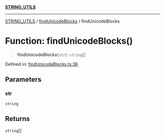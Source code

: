 [**STRING_UTILS**](../../README.md)

***

[STRING_UTILS](../../README.md) / [findUnicodeBlocks](../README.md) / findUnicodeBlocks

# Function: findUnicodeBlocks()

> **findUnicodeBlocks**(`str`): `string`[]

Defined in: [findUnicodeBlocks.ts:36](https://github.com/dailker/everyutil/blob/88c583cdd8386be54599315f93f88880d20b94f3/src/string/findUnicodeBlocks.ts#L36)

## Parameters

### str

`string`

## Returns

`string`[]
